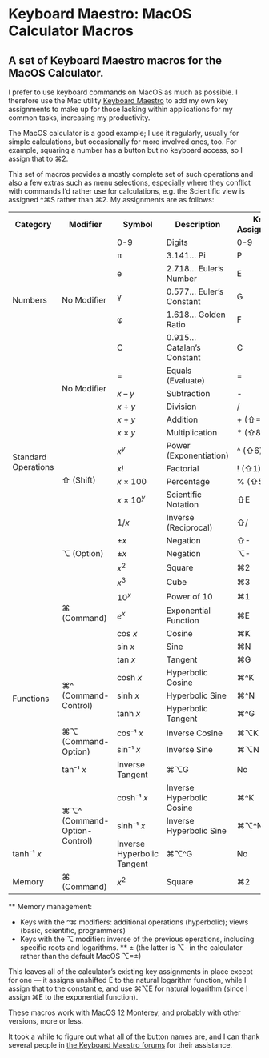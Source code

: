 # Keyboard Maestro: MacOS Calculator Macros
## A set of Keyboard Maestro macros for the MacOS Calculator.

I prefer to use keyboard commands on MacOS as much as possible. I therefore use the Mac utility [Keyboard Maestro](https://www.keyboardmaestro.com/main/) to add my own key assignments to make up for those lacking within applications for my common tasks, increasing my productivity.

The MacOS calculator is a good example; I use it regularly, usually for simple calculations, but occasionally for more involved ones, too. For example, squaring a number has a button but no keyboard access, so I assign that to ⌘2.

This set of macros provides a mostly complete set of such operations and also a few extras such as menu selections, especially where they conflict with commands I’d rather use for calculations, e.g. the Scientific view is assigned ^⌘S rather than ⌘2. My assignments are as follows: 

<table>
<tr><th> Category </th><th>  Modifier  </th><th> Symbol </th><th> Description </th><th> Key Assignment </th><th> Built-In </th></tr>
<tr><td rowspan=6> Numbers </td><td rowspan=6> No Modifier </td><td> 0-9 </td><td> Digits </td><td> 0-9 </td><td> Yes </td></tr>
<tr><td> π </td><td> 3.141… Pi                  </td><td>       P        </td><td>   Yes    </td></tr>
<tr><td> e </td><td> 2.718… Euler’s Number      </td><td>       E        </td><td>   No     </td></tr>
<tr><td> γ </td><td> 0.577… Euler’s Constant    </td><td>       G        </td><td>   No     </td></tr>
<tr><td> φ </td><td> 1.618… Golden Ratio        </td><td>       F        </td><td>   No     </td></tr>
<tr><td> C </td><td> 0.915… Catalan’s Constant  </td><td>       C        </td><td>   No     </td></tr>
<tr><td rowspan=12> Standard Operations </td><td rowspan=3> No Modifier </td><td>   = </td><td> Equals (Evaluate)   </td><td>    =     </td><td>   Yes    </td></tr>
<tr><td> <var>x</var> – <var>y</var>              </td><td> Subtraction            </td><td>     -     </td><td>   Yes    </td></tr>
<tr><td> <var>x</var> ÷ <var>y</var>              </td><td> Division               </td><td>     /     </td><td>   Yes    </td></tr>
<tr><td rowspan=8> ⇧ (Shift) </td><td> <var>x</var> + <var>y</var> </td><td> Addition </td><td> + (⇧=) </td><td> Yes </td></tr>
<tr><td> <var>x</var> × <var>y</var>              </td><td> Multiplication         </td><td>    * (⇧8) </td><td>   Yes    </td></tr>
<tr><td> <var>x</var><sup><var>y</var></sup>      </td><td> Power (Exponentiation) </td><td>    ^ (⇧6) </td><td>   Yes    </td></tr>
<tr><td> <var>x</var>!                            </td><td> Factorial              </td><td>    ! (⇧1) </td><td>   Yes    </td></tr>
<tr><td> <var>x</var> × 100                       </td><td> Percentage             </td><td>    % (⇧5) </td><td>   Yes    </td></tr>
<tr><td> <var>x</var> × 10<sup><var>y</var></sup> </td><td> Scientific Notation    </td><td>    ⇧E     </td><td>   Yes    </td></tr>
<tr><td> 1/<var>x</var>                           </td><td> Inverse (Reciprocal)   </td><td>    ⇧/     </td><td>   No    </td></tr>
<tr><td> ±<var>x</var>                            </td><td> Negation               </td><td>    ⇧-     </td><td>   No    </td></tr>
<tr><td> ⌥ (Option) </td><td> ±<var>x</var>       </td><td> Negation               </td><td>    ⌥-     </td><td>   Yes    </td></tr>
<tr><td rowspan=16> Functions </td><td rowspan=7> ⌘ (Command) </td><td>  <var>x</var><sup>2</sup> </td><td> Square   </td><td>    ⌘2     </td><td>   No    </td></tr>
<tr><td> <var>x</var><sup>3</sup>            </td><td> Cube   </td><td>    ⌘3     </td><td>   No    </td></tr>
<tr><td> 10<sup><var>x</var></sup> </td><td> Power of 10 </td><td>    ⌘1     </td><td>   No    </td></tr>
<tr><td> <var>e</var><sup><var>x</var></sup> </td><td> Exponential Function </td><td>    ⌘E     </td><td>   No    </td></tr>
<tr><td> cos <var>x</var> </td><td> Cosine   </td><td>    ⌘K     </td><td>   No    </td></tr>
<tr><td> sin <var>x</var> </td><td> Sine     </td><td>    ⌘N     </td><td>   No    </td></tr>
<tr><td> tan <var>x</var> </td><td> Tangent  </td><td>    ⌘G     </td><td>   No    </td></tr>
<tr><td rowspan=3> ⌘^ (Command-Control) </td><td> cosh <var>x</var> </td><td> Hyperbolic Cosine   </td><td>    ⌘^K     </td><td>   No    </td></tr>
<tr><td> sinh <var>x</var> </td><td> Hyperbolic Sine   </td><td>    ⌘^N     </td><td>   No    </td></tr>
<tr><td> tanh <var>x</var> </td><td> Hyperbolic Tangent   </td><td>    ⌘^G     </td><td>   No    </td></tr>
<tr><td rowspan=3> ⌘⌥ (Command-Option) </td>
<tr><td> cos⁻¹ <var>x</var> </td><td> Inverse Cosine   </td><td>    ⌘⌥K     </td><td>   No    </td></tr>
<tr><td> sin⁻¹ <var>x</var> </td><td> Inverse Sine   </td><td>    ⌘⌥N     </td><td>   No    </td></tr>
<tr><td> tan⁻¹ <var>x</var> </td><td> Inverse Tangent   </td><td>    ⌘⌥G     </td><td>   No    </td></tr>
<tr><td rowspan=3> ⌘⌥^ (Command-Option-Control) </td><td> cosh⁻¹ <var>x</var> </td><td> Inverse Hyperbolic Cosine   </td><td>    ⌘^K     </td><td>   No    </td></tr>
<tr><td> sinh⁻¹ <var>x</var> </td><td> Inverse Hyperbolic Sine   </td><td>    ⌘⌥^N     </td><td>   No    </td></tr>
<tr><td> tanh⁻¹ <var>x</var> </td><td> Inverse Hyperbolic Tangent   </td><td>    ⌘⌥^G     </td><td>   No    </td></tr>
<tr><td rowspan=3> Memory </td><td rowspan=3> ⌘ (Command) </td><td>  <var>x</var><sup>2</sup> </td><td> Square   </td><td>    ⌘2     </td><td>   No    </td></tr>
</table>


** Memory management:
* Keys with the ^⌘ modifiers: additional operations (hyperbolic); views (basic, scientific, programmers)
* Keys with the ⌥ modifier: inverse of the previous operations, including specific roots and logarithms.
** ± (the latter is ⌥- in the calculator rather than the default MacOS ⌥=±)

This leaves all of the calculator’s existing key assignments in place except for one — it assigns unshifted E to the natural logarithm function, while I assign that to the constant e, and use ⌘⌥E for natural logarithm (since I assign ⌘E to the exponential function).

These macros work with MacOS 12 Monterey, and probably with other versions, more or less.

It took a while to figure out what all of the button names are, and I can thank several people in [the Keyboard Maestro forums](https://forum.keyboardmaestro.com/t/km-macros-can-t-find-all-calculator-buttons/29859) for their assistance.
